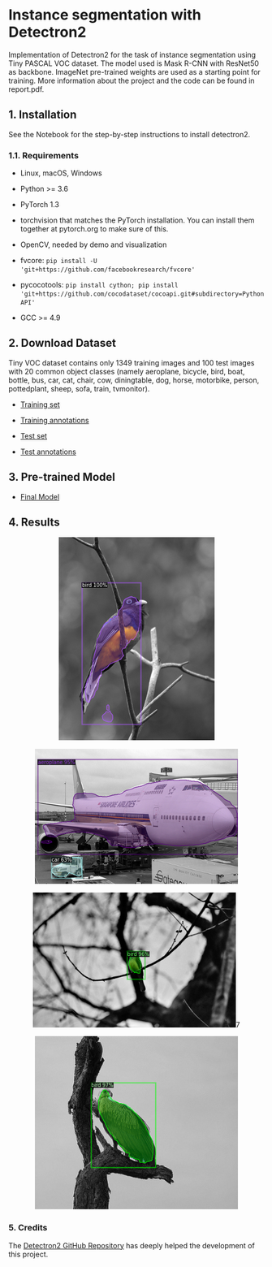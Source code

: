 # Instance segmentation with Detectron2

Implementation of Detectron2 for the task of instance segmentation using Tiny PASCAL VOC dataset. The model used is Mask R-CNN with ResNet50 as backbone. ImageNet pre-trained weights are used as a starting point for training. More information about the project and the code can be found in report.pdf.

## 1. Installation

See the Notebook for the step-by-step instructions to install detectron2.

### 1.1. Requirements

- Linux, macOS, Windows

- Python >= 3.6

- PyTorch 1.3

- torchvision that matches the PyTorch installation. You can install them together at pytorch.org to make sure of this.

- OpenCV, needed by demo and visualization

- fvcore: ```pip install -U 'git+https://github.com/facebookresearch/fvcore'```

- pycocotools: ```pip install cython; pip install 'git+https://github.com/cocodataset/cocoapi.git#subdirectory=PythonAPI'```

- GCC >= 4.9

## 2. Download Dataset

Tiny VOC dataset contains only 1349 training images and 100 test images with 20 common object classes (namely aeroplane, bicycle, bird, boat, bottle, bus, car, cat, chair, cow, diningtable, dog, horse, motorbike, person, pottedplant, sheep, sofa, train, tvmonitor).

- [Training set](https://drive.google.com/open?id=1De1LwcyS4Bv4jMUDP7FwTk3Mlvz4UZVY)

- [Training annotations](https://drive.google.com/open?id=1PJlwiTwjOvTeoco58o137qCNhL20eZ2U)

- [Test set](https://drive.google.com/open?id=1vrDyKus2H7XsLJ78f_g6XKK3YvF9ZVyZ)

- [Test annotations](https://drive.google.com/open?id=1aLxbdYZXIE3PHcqA_Df-odnE8IPnneyD)

## 3. Pre-trained Model

- [Final Model](https://drive.google.com/open?id=1wXp5LAxRCytpSk5JBe3lzdIG5mQ3gk_5)

## 4. Results

<p align="center">
  <img width="307" height="400" src="https://github.com/AlessandroSaviolo/CS_IOC5008_0845086_HW4/blob/master/results/result1.png">
</p>
<p align="center">
  <img width="400" height="266" src="https://github.com/AlessandroSaviolo/CS_IOC5008_0845086_HW4/blob/master/results/result2.png">
</p>
<p align="center">
  <img width="400" height="266" src="https://github.com/AlessandroSaviolo/CS_IOC5008_0845086_HW4/blob/master/results/result3.png">7
</p>
<p align="center">
  <img width="400" height="341" src="https://github.com/AlessandroSaviolo/CS_IOC5008_0845086_HW4/blob/master/results/result4.png">
</p>


### 5. Credits

The [Detectron2 GitHub Repository](https://github.com/facebookresearch/detectron2) has deeply helped the development of this project.
